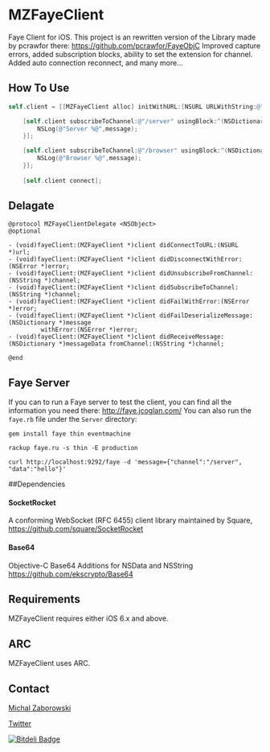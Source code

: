 MZFayeClient
===========

Faye Client for iOS. 
This project is an rewritten version of the Library made by pcrawfor there: <https://github.com/pcrawfor/FayeObjC>
Improved capture errors, added subscription blocks, ability to set the extension for channel.
Added auto connection reconnect, and many more...

## How To Use

``` objective-c
self.client = [[MZFayeClient alloc] initWithURL:[NSURL URLWithString:@"ws://localhost:9292/faye"]];

    [self.client subscribeToChannel:@"/server" usingBlock:^(NSDictionary *message) {
        NSLog(@"Server %@",message);
    }];

    [self.client subscribeToChannel:@"/browser" usingBlock:^(NSDictionary *message) {
        NSLog(@"Browser %@",message);
    }];
    
    [self.client connect];
```

## Delagate

```
@protocol MZFayeClientDelegate <NSObject>
@optional

- (void)fayeClient:(MZFayeClient *)client didConnectToURL:(NSURL *)url;
- (void)fayeClient:(MZFayeClient *)client didDisconnectWithError:(NSError *)error;
- (void)fayeClient:(MZFayeClient *)client didUnsubscribeFromChannel:(NSString *)channel;
- (void)fayeClient:(MZFayeClient *)client didSubscribeToChannel:(NSString *)channel;
- (void)fayeClient:(MZFayeClient *)client didFailWithError:(NSError *)error;
- (void)fayeClient:(MZFayeClient *)client didFailDeserializeMessage:(NSDictionary *)message
         withError:(NSError *)error;
- (void)fayeClient:(MZFayeClient *)client didReceiveMessage:(NSDictionary *)messageData fromChannel:(NSString *)channel;

@end
```

## Faye Server
If you can to run a Faye server to test the client, you can find all the information you need there: <http://faye.jcoglan.com/>
You can also run the `faye.rb` file under the `Server` directory:

```
gem install faye thin eventmachine

rackup faye.ru -s thin -E production
```

```
curl http://localhost:9292/faye -d 'message={"channel":"/server", "data":"hello"}'
```

##Dependencies
#### SocketRocket
A conforming WebSocket (RFC 6455) client library maintained by Square, 
<https://github.com/square/SocketRocket>

#### Base64
Objective-C Base64 Additions for NSData and NSString
<https://github.com/ekscrypto/Base64>

## Requirements

MZFayeClient requires either iOS 6.x and above.

## ARC

MZFayeClient uses ARC.

## Contact

[Michal Zaborowski](http://github.com/m1entus)

[Twitter](https://twitter.com/iMientus) 



[![Bitdeli Badge](https://d2weczhvl823v0.cloudfront.net/m1entus/mzfayeclient/trend.png)](https://bitdeli.com/free "Bitdeli Badge")

